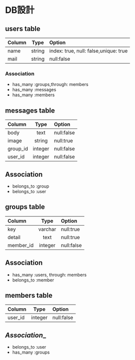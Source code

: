 # __DB設計__
## __users table__
|Column|Type|Option|
|:-|:-:|:-|
|name|string|index: true, null: false,unique: true|
|mail|string|null:false|  

### __Association__

* has_many :groups,through: members
* has_many :messages
* has_many :members    


## __messages table__
|Column|Type|Option|
|:-|:-:|:-|
|body|text|null:false|
|image|string|null:true|
|group_id|integer|null:false|
|user_id|integer|null:false|  

## __Association__

* belongs_to :group
* belongs_to :user    


## __groups table__
|Column|Type|Option|
|:-|:-:|:-|
|key|varchar|null:true|
|detail|text|null:true|
|member_id|integer|null:false|  

## __Association__

* has_many :users, through: members
* belongs_to :member    


## __members table__
|Column|Type|Option|
|:-|:-:|:-|
|user_id|integer|null:false|  

## _Association__

* belongs_to :user
* has_many :groups
